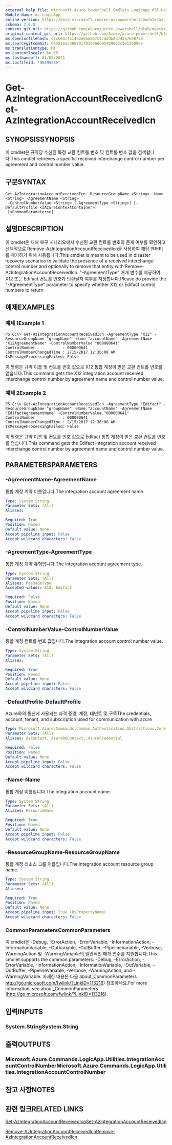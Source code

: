 ```yaml
---
external help file: Microsoft.Azure.PowerShell.Cmdlets.LogicApp.dll-Help.xml
Module Name: Az.LogicApp
online version: https://docs.microsoft.com/en-us/powershell/module/az.logicapp/get-azintegrationaccountreceivedicn
schema: 2.0.0
content_git_url: https://github.com/Azure/azure-powershell/blob/master/src/LogicApp/LogicApp/help/Get-AzIntegrationAccountReceivedIcn.md
original_content_git_url: https://github.com/Azure/azure-powershell/blob/master/src/LogicApp/LogicApp/help/Get-AzIntegrationAccountReceivedIcn.md
ms.openlocfilehash: d7c6e5cfc1462e0ae807c9cdddb2d743a7608738
ms.sourcegitcommit: 68451baa389791703e666d95469602c5652609ee
ms.translationtype: MT
ms.contentlocale: ko-KR
ms.lasthandoff: 01/05/2021
ms.locfileid: "98495285"
---
```

# <span data-ttu-id="54896-101">Get-AzIntegrationAccountReceivedIcn</span><span class="sxs-lookup"><span data-stu-id="54896-101">Get-AzIntegrationAccountReceivedIcn</span></span>

## <span data-ttu-id="54896-102">SYNOPSIS</span><span class="sxs-lookup"><span data-stu-id="54896-102">SYNOPSIS</span></span>
<span data-ttu-id="54896-103">이 cmdlet은 규약당 수신된 특정 교환 컨트롤 번호 및 컨트롤 번호 값을 검색합니다.</span><span class="sxs-lookup"><span data-stu-id="54896-103">This cmdlet retrieves a specific received interchange control number per agreement and control number value.</span></span>

## <span data-ttu-id="54896-104">구문</span><span class="sxs-lookup"><span data-stu-id="54896-104">SYNTAX</span></span>

```
Get-AzIntegrationAccountReceivedIcn -ResourceGroupName <String> -Name <String> -AgreementName <String>
 -ControlNumberValue <String> [-AgreementType <String>] [-DefaultProfile <IAzureContextContainer>]
 [<CommonParameters>]
```

## <span data-ttu-id="54896-105">설명</span><span class="sxs-lookup"><span data-stu-id="54896-105">DESCRIPTION</span></span>
<span data-ttu-id="54896-106">이 cmdlet은 재해 복구 시나리오에서 수신된 교환 컨트롤 번호의 존재 여부를 확인하고 선택적으로 Remove-AzIntegrationAccountReceivedIcn을 사용하여 해당 엔터티를 제거하기 위해 사용됩니다.</span><span class="sxs-lookup"><span data-stu-id="54896-106">This cmdlet is meant to be used in disaster recovery scenarios to validate the presence of a received interchange control number and optionally to remove that entity with Remove-AzIntegrationAccountReceivedIcn.</span></span>
<span data-ttu-id="54896-107">"-AgreementType" 매개 변수를 제공하여 X12 또는 Edifact 컨트롤 번호가 반환될지 여부를 지정합니다.</span><span class="sxs-lookup"><span data-stu-id="54896-107">Please do provide the "-AgreementType" parameter to specify whether X12 or Edifact control numbers to return</span></span>

## <span data-ttu-id="54896-108">예제</span><span class="sxs-lookup"><span data-stu-id="54896-108">EXAMPLES</span></span>

### <span data-ttu-id="54896-109">예제 1</span><span class="sxs-lookup"><span data-stu-id="54896-109">Example 1</span></span>
```
PS C:\> Get-AzIntegrationAccountReceivedIcn -AgreementType "X12" -ResourceGroupName "groupName" -Name "accountName" -AgreementName "X12AgreementName" -ControlNumberValue "000000641"
ControlNumber            : 000000641
ControlNumberChangedTime : 2/15/2017 12:36:00 AM
IsMessageProcessingFailed: False
```

<span data-ttu-id="54896-110">이 명령은 규약 이름 및 컨트롤 번호 값으로 X12 통합 계정이 받은 교환 컨트롤 번호를 얻습니다.</span><span class="sxs-lookup"><span data-stu-id="54896-110">This command gets the X12 integration account received interchange control number by agreement name and control number value.</span></span>

### <span data-ttu-id="54896-111">예제 2</span><span class="sxs-lookup"><span data-stu-id="54896-111">Example 2</span></span>
```
PS C:\> Get-AzIntegrationAccountReceivedIcn -AgreementType "Edifact" -ResourceGroupName "groupName" -Name "accountName" -AgreementName "EdifactAgreementName" -ControlNumberValue "000000641"
ControlNumber            : 000000641
ControlNumberChangedTime : 2/15/2017 12:36:00 AM
IsMessageProcessingFailed: False
```

<span data-ttu-id="54896-112">이 명령은 규약 이름 및 컨트롤 번호 값으로 Edifact 통합 계정이 받은 교환 컨트롤 번호를 얻습니다.</span><span class="sxs-lookup"><span data-stu-id="54896-112">This command gets the Edifact integration account received interchange control number by agreement name and control number value.</span></span>

## <span data-ttu-id="54896-113">PARAMETERS</span><span class="sxs-lookup"><span data-stu-id="54896-113">PARAMETERS</span></span>

### <span data-ttu-id="54896-114">-AgreementName</span><span class="sxs-lookup"><span data-stu-id="54896-114">-AgreementName</span></span>
<span data-ttu-id="54896-115">통합 계정 계약 이름입니다.</span><span class="sxs-lookup"><span data-stu-id="54896-115">The integration account agreement name.</span></span>

```yaml
Type: System.String
Parameter Sets: (All)
Aliases:

Required: True
Position: Named
Default value: None
Accept pipeline input: False
Accept wildcard characters: False
```

### <span data-ttu-id="54896-116">-AgreementType</span><span class="sxs-lookup"><span data-stu-id="54896-116">-AgreementType</span></span>
<span data-ttu-id="54896-117">통합 계정 계약 유형입니다.</span><span class="sxs-lookup"><span data-stu-id="54896-117">The integration account agreement type.</span></span>

```yaml
Type: System.String
Parameter Sets: (All)
Aliases: MessageType
Accepted values: X12, Edifact

Required: False
Position: Named
Default value: None
Accept pipeline input: False
Accept wildcard characters: False
```

### <span data-ttu-id="54896-118">-ControlNumberValue</span><span class="sxs-lookup"><span data-stu-id="54896-118">-ControlNumberValue</span></span>
<span data-ttu-id="54896-119">통합 계정 컨트롤 번호 값입니다.</span><span class="sxs-lookup"><span data-stu-id="54896-119">The integration account control number value.</span></span>

```yaml
Type: System.String
Parameter Sets: (All)
Aliases:

Required: True
Position: Named
Default value: None
Accept pipeline input: False
Accept wildcard characters: False
```

### <span data-ttu-id="54896-120">-DefaultProfile</span><span class="sxs-lookup"><span data-stu-id="54896-120">-DefaultProfile</span></span>
<span data-ttu-id="54896-121">Azure와의 통신에 사용되는 자격 증명, 계정, 테넌트 및 구독</span><span class="sxs-lookup"><span data-stu-id="54896-121">The credentials, account, tenant, and subscription used for communication with azure</span></span>

```yaml
Type: Microsoft.Azure.Commands.Common.Authentication.Abstractions.Core.IAzureContextContainer
Parameter Sets: (All)
Aliases: AzContext, AzureRmContext, AzureCredential

Required: False
Position: Named
Default value: None
Accept pipeline input: False
Accept wildcard characters: False
```

### <span data-ttu-id="54896-122">-Name</span><span class="sxs-lookup"><span data-stu-id="54896-122">-Name</span></span>
<span data-ttu-id="54896-123">통합 계정 이름입니다.</span><span class="sxs-lookup"><span data-stu-id="54896-123">The integration account name.</span></span>

```yaml
Type: System.String
Parameter Sets: (All)
Aliases: ResourceName

Required: True
Position: Named
Default value: None
Accept pipeline input: False
Accept wildcard characters: False
```

### <span data-ttu-id="54896-124">-ResourceGroupName</span><span class="sxs-lookup"><span data-stu-id="54896-124">-ResourceGroupName</span></span>
<span data-ttu-id="54896-125">통합 계정 리소스 그룹 이름입니다.</span><span class="sxs-lookup"><span data-stu-id="54896-125">The integration account resource group name.</span></span>

```yaml
Type: System.String
Parameter Sets: (All)
Aliases:

Required: True
Position: Named
Default value: None
Accept pipeline input: True (ByPropertyName)
Accept wildcard characters: False
```

### <span data-ttu-id="54896-126">CommonParameters</span><span class="sxs-lookup"><span data-stu-id="54896-126">CommonParameters</span></span>
<span data-ttu-id="54896-127">이 cmdlet은 -Debug, -ErrorAction, -ErrorVariable, -InformationAction, -InformationVariable, -OutVariable, -OutBuffer, -PipelineVariable, -Verbose, -WarningAction 및 -WarningVariable의 일반적인 매개 변수를 지원합니다.</span><span class="sxs-lookup"><span data-stu-id="54896-127">This cmdlet supports the common parameters: -Debug, -ErrorAction, -ErrorVariable, -InformationAction, -InformationVariable, -OutVariable, -OutBuffer, -PipelineVariable, -Verbose, -WarningAction, and -WarningVariable.</span></span> <span data-ttu-id="54896-128">자세한 내용은 다음 about_CommonParameters http://go.microsoft.com/fwlink/?LinkID=113216) 참조하세요.</span><span class="sxs-lookup"><span data-stu-id="54896-128">For more information, see about_CommonParameters (http://go.microsoft.com/fwlink/?LinkID=113216).</span></span>

## <span data-ttu-id="54896-129">입력</span><span class="sxs-lookup"><span data-stu-id="54896-129">INPUTS</span></span>

### <span data-ttu-id="54896-130">System.String</span><span class="sxs-lookup"><span data-stu-id="54896-130">System.String</span></span>

## <span data-ttu-id="54896-131">출력</span><span class="sxs-lookup"><span data-stu-id="54896-131">OUTPUTS</span></span>

### <span data-ttu-id="54896-132">Microsoft.Azure.Commands.LogicApp.Utilities.IntegrationAccountControlNumber</span><span class="sxs-lookup"><span data-stu-id="54896-132">Microsoft.Azure.Commands.LogicApp.Utilities.IntegrationAccountControlNumber</span></span>

## <span data-ttu-id="54896-133">참고 사항</span><span class="sxs-lookup"><span data-stu-id="54896-133">NOTES</span></span>

## <span data-ttu-id="54896-134">관련 링크</span><span class="sxs-lookup"><span data-stu-id="54896-134">RELATED LINKS</span></span>

[<span data-ttu-id="54896-135">Set-AzIntegrationAccountReceivedIcn</span><span class="sxs-lookup"><span data-stu-id="54896-135">Set-AzIntegrationAccountReceivedIcn</span></span>](./Set-AzIntegrationAccountReceivedIcn.md)

[<span data-ttu-id="54896-136">Remove-AzIntegrationAccountReceivedIcn</span><span class="sxs-lookup"><span data-stu-id="54896-136">Remove-AzIntegrationAccountReceivedIcn</span></span>](./Remove-AzIntegrationAccountReceivedIcn.md)
